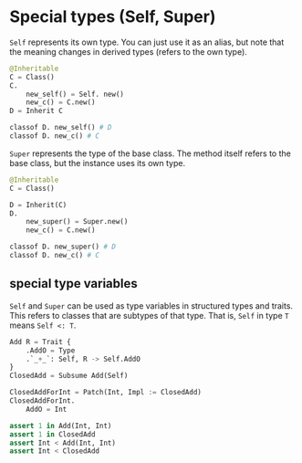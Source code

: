 # Special types (Self, Super)

`Self` represents its own type. You can just use it as an alias, but note that the meaning changes in derived types (refers to the own type).

```python
@Inheritable
C = Class()
C.
    new_self() = Self. new()
    new_c() = C.new()
D = Inherit C

classof D. new_self() # D
classof D. new_c() # C
```

`Super` represents the type of the base class. The method itself refers to the base class, but the instance uses its own type.

```python
@Inheritable
C = Class()

D = Inherit(C)
D.
    new_super() = Super.new()
    new_c() = C.new()

classof D. new_super() # D
classof D. new_c() # C
```

## special type variables

`Self` and `Super` can be used as type variables in structured types and traits. This refers to classes that are subtypes of that type. That is, `Self` in type `T` means `Self <: T`.

```python
Add R = Trait {
    .AddO = Type
    .`_+_`: Self, R -> Self.AddO
}
ClosedAdd = Subsume Add(Self)

ClosedAddForInt = Patch(Int, Impl := ClosedAdd)
ClosedAddForInt.
    AddO = Int

assert 1 in Add(Int, Int)
assert 1 in ClosedAdd
assert Int < Add(Int, Int)
assert Int < ClosedAdd
```